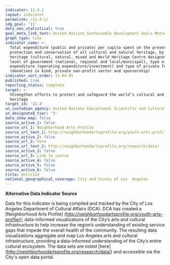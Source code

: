```yaml
---
indicator: 11.4.1
layout: indicator
permalink: /11-4-1/
sdg_goal: '11'
data_non_statistical: true
goal_meta_link_text: United Nations Sustainable Development Goals Metadata (PDF 4.0 MB)
graph_type: line
indicator_name: >-
  Total expenditure (public and private) per capita spent on the preservation,
  protection and conservation of all cultural and natural heritage, by type of
  heritage (cultural, natural, mixed and World Heritage Centre designation),
  level of government (national, regional and local/municipal), type of
  expenditure (operating expenditure/investment) and type of private funding
  (donations in kind, private non-profit sector and sponsorship)
indicator_sort_order: 11-04-01
published: true
reporting_status: complete
target: >-
  Strengthen efforts to protect and safeguard the world’s cultural and natural
  heritage
target_id: '11.4'
un_custodian_agency: United Nations Educational Scientific and Cultural Organization (UNESCO)
un_designated_tier: '3'
data_show_map: false
source_active_1: false
source_url_1: Neighborhood Arts Profile
source_url_text_1: http://neighborhoodartsprofile.org/youth-arts-profile/
source_active_2: false
source_url_2: here
source_url_text_2: http://neighborhoodartsprofile.org/research/data/
source_active_3: false
source_url_3: Link to source
source_active_4: false
source_active_5: false
source_active_6: false
title: Untitled
national_geographical_coverage: City and County of Los  Angeles
---
```

**Alternative Data Indicator Source**

Data for this indicator is being compiled and tracked by the City of Los Angeles Department of Cultural 
Affairs (DCA).  DCA has created a [Neighborhood Arts Profile] (http://neighborhoodartsprofile.org/youth-arts-profile/); data-informed visualizations of the City’s arts and cultural infrastructure to help increase the region’s understanding of existing service gaps that impede the overall health of the community.  The resulting data visualizations aggregate and map Los Angeles arts and cultural infrastructure, providing a data-informed understanding of the City’s entire cultural ecosystem.  The data sets are noted [here] (http://neighborhoodartsprofile.org/research/data/) and accessible via the City's open data portal.

